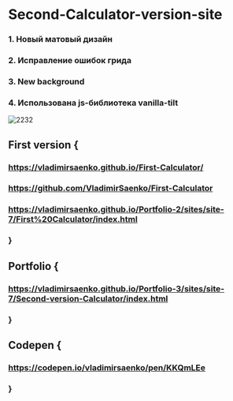 # Second-Calculator-version-site

### 1. Новый матовый дизайн

### 2. Исправление ошибок грида

### 3. New background

### 4. Использована js-библиотека vanilla-tilt

![2232](https://user-images.githubusercontent.com/56477695/118031128-d9fdde80-b36e-11eb-8670-fbbaf8924d49.png)

## First version {

### https://vladimirsaenko.github.io/First-Calculator/

### https://github.com/VladimirSaenko/First-Calculator

### https://vladimirsaenko.github.io/Portfolio-2/sites/site-7/First%20Calculator/index.html

### }

## Portfolio {

### https://vladimirsaenko.github.io/Portfolio-3/sites/site-7/Second-version-Calculator/index.html

### }

## Codepen {

### https://codepen.io/vladimirsaenko/pen/KKQmLEe

### }
